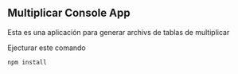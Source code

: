  

 ## Multiplicar Console App

 Esta es una aplicación para generar archivs de tablas de multiplicar

 Ejecturar este comando

 ```
 npm install
 ```